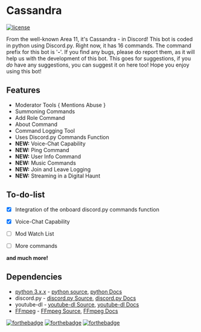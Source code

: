 # Cassandra
[![license](https://img.shields.io/github/license/mashape/apistatus.svg?style=flat-square)]()

From the well-known Area 11, it's Cassandra - in Discord! This bot is coded in python using Discord.py. Right now, it has 16 commands.
The command prefix for this bot is '**-**'. If you find any bugs, please do report them, as it will help us with the development of this bot. This goes for suggestions, if you *do* have any suggestions, you can suggest it on here too! Hope you enjoy using this bot!

## Features
+ Moderator Tools
{ Mentions Abuse }
+ Summoning Commands
+ Add Role Command
+ About Command
+ Command Logging Tool
+ Uses Discord.py Commands Function
+ **NEW:** Voice-Chat Capability
+ **NEW:** Ping Command
+ **NEW:** User Info Command
+ **NEW:** Music Commands
+ **NEW:** Join and Leave Logging
+ **NEW:** Streaming in a Digital Haunt


## To-do-list
- [x] Integration of the onboard discord.py commands function

- [x] Voice-Chat Capability

- [ ] Mod Watch List

- [ ] More commands

**and much more!**

## Dependencies
+ [python 3.x.x](https://www.python.org/) - [python source](https://github.com/python/cpython), [python Docs](https://docs.python.org/3/)
+ discord.py - [discord.py Source](https://github.com/Rapptz/discord.py), [discord.py Docs](https://discordpy.readthedocs.io)
+ youtube-dl - [youtube-dl Source](https://github.com/rg3/youtube-dl), [youtube-dl Docs](https://github.com/rg3/youtube-dl/blob/master/README.md)
+ [FFmpeg](https://www.FFmpeg.org/) - [FFmpeg Source](https://github.com/FFmpeg/FFmpeg), [FFmpeg Docs](http://ffmpeg.org/documentation.html)

[![forthebadge](http://forthebadge.com/images/badges/built-by-developers.svg)](http://forthebadge.com)
[![forthebadge](http://forthebadge.com/images/badges/made-with-python.svg)](http://forthebadge.com)
[![forthebadge](http://forthebadge.com/images/badges/built-with-love.svg)](http://forthebadge.com)

